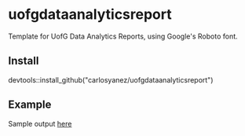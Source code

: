 # uofgdataanalyticsreport
Template for UofG Data Analytics Reports, using Google's Roboto font.

## Install 
 devtools::install_github("carlosyanez/uofgdataanalyticsreport")
 
## Example
Sample output [here](example/Example.pdf)
